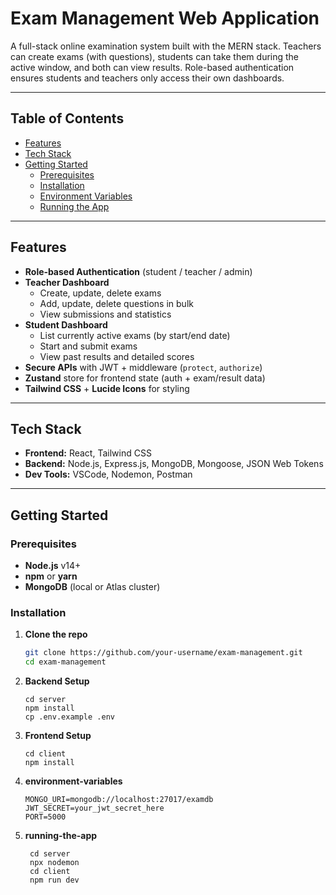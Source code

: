 # Exam Management Web Application

A full-stack online examination system built with the MERN stack. Teachers can create exams (with questions), students can take them during the active window, and both can view results. Role-based authentication ensures students and teachers only access their own dashboards.

---

## Table of Contents

- [Features](#features)  
- [Tech Stack](#tech-stack)  
- [Getting Started](#getting-started)  
  - [Prerequisites](#prerequisites)  
  - [Installation](#installation)  
  - [Environment Variables](#environment-variables)  
  - [Running the App](#running-the-app)  
---

## Features

- **Role‐based Authentication** (student / teacher / admin)  
- **Teacher Dashboard**  
  - Create, update, delete exams  
  - Add, update, delete questions in bulk  
  - View submissions and statistics  
- **Student Dashboard**  
  - List currently active exams (by start/end date)  
  - Start and submit exams  
  - View past results and detailed scores  
- **Secure APIs** with JWT + middleware (`protect`, `authorize`)  
- **Zustand** store for frontend state (auth + exam/result data)  
- **Tailwind CSS** + **Lucide Icons** for styling  

---

## Tech Stack

- **Frontend:** React, Tailwind CSS  
- **Backend:** Node.js, Express.js, MongoDB, Mongoose, JSON Web Tokens  
- **Dev Tools:** VSCode, Nodemon, Postman  

---

## Getting Started

### Prerequisites

- **Node.js** v14+  
- **npm** or **yarn**  
- **MongoDB** (local or Atlas cluster)  

### Installation

1. **Clone the repo**  
   ```bash
   git clone https://github.com/your-username/exam-management.git
   cd exam-management
   ```
2. **Backend Setup**
   ```base
   cd server
   npm install
   cp .env.example .env
   ```
3. **Frontend Setup**
   ```base
   cd client
   npm install
   ```
4. **environment-variables**
   ```base
   MONGO_URI=mongodb://localhost:27017/examdb
   JWT_SECRET=your_jwt_secret_here
   PORT=5000
   ```
5. **running-the-app**
   ```base
    cd server
    npx nodemon
    cd client
    npm run dev
   ```

